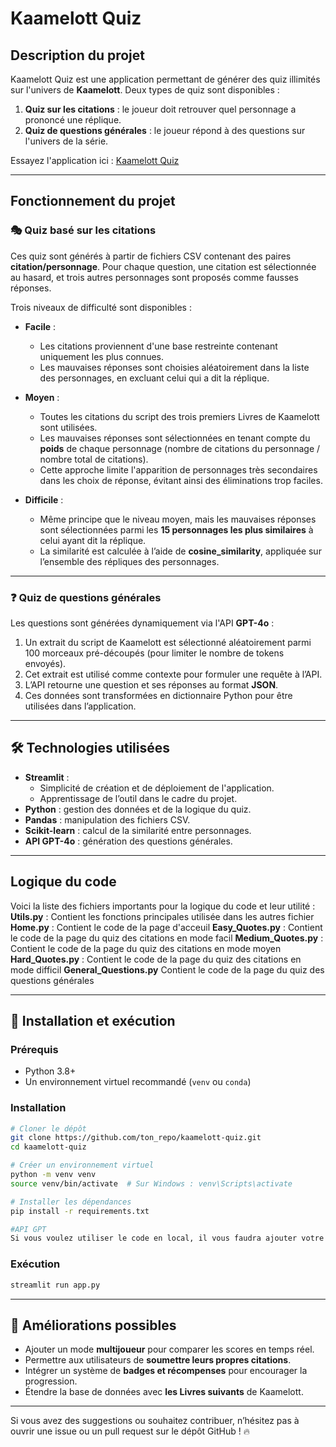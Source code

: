 # Kaamelott Quiz

## Description du projet

Kaamelott Quiz est une application permettant de générer des quiz illimités sur l'univers de **Kaamelott**. Deux types de quiz sont disponibles :

1. **Quiz sur les citations** : le joueur doit retrouver quel personnage a prononcé une réplique.
2. **Quiz de questions générales** : le joueur répond à des questions sur l'univers de la série.

Essayez l'application ici : [Kaamelott Quiz](https://kaamelott-quiz.streamlit.app/)

---

## Fonctionnement du projet

### 🎭 Quiz basé sur les citations

Ces quiz sont générés à partir de fichiers CSV contenant des paires **citation/personnage**. Pour chaque question, une citation est sélectionnée au hasard, et trois autres personnages sont proposés comme fausses réponses.

Trois niveaux de difficulté sont disponibles :

- **Facile** :
  - Les citations proviennent d'une base restreinte contenant uniquement les plus connues.
  - Les mauvaises réponses sont choisies aléatoirement dans la liste des personnages, en excluant celui qui a dit la réplique.

- **Moyen** :
  - Toutes les citations du script des trois premiers Livres de Kaamelott sont utilisées.
  - Les mauvaises réponses sont sélectionnées en tenant compte du **poids** de chaque personnage (nombre de citations du personnage / nombre total de citations).
  - Cette approche limite l'apparition de personnages très secondaires dans les choix de réponse, évitant ainsi des éliminations trop faciles.

- **Difficile** :
  - Même principe que le niveau moyen, mais les mauvaises réponses sont sélectionnées parmi les **15 personnages les plus similaires** à celui ayant dit la réplique.
  - La similarité est calculée à l’aide de **cosine_similarity**, appliquée sur l’ensemble des répliques des personnages.

---

### ❓ Quiz de questions générales

Les questions sont générées dynamiquement via l'API **GPT-4o** :

1. Un extrait du script de Kaamelott est sélectionné aléatoirement parmi 100 morceaux pré-découpés (pour limiter le nombre de tokens envoyés).
2. Cet extrait est utilisé comme contexte pour formuler une requête à l’API.
3. L’API retourne une question et ses réponses au format **JSON**.
4. Ces données sont transformées en dictionnaire Python pour être utilisées dans l’application.

---

## 🛠 Technologies utilisées

- **Streamlit** :
  - Simplicité de création et de déploiement de l'application.
  - Apprentissage de l’outil dans le cadre du projet.
- **Python** : gestion des données et de la logique du quiz.
- **Pandas** : manipulation des fichiers CSV.
- **Scikit-learn** : calcul de la similarité entre personnages.
- **API GPT-4o** : génération des questions générales.

---

## Logique du code 

Voici la liste des fichiers importants pour la logique du code et leur utilité :
**Utils.py** : Contient les fonctions principales utilisée dans les autres fichier
**Home.py** : Contient le code de la page d'acceuil
**Easy_Quotes.py** : Contient le code de la page du quiz des citations en mode facil
**Medium_Quotes.py** : Contient le code de la page du quiz des citations en mode moyen
**Hard_Quotes.py** : Contient le code de la page du quiz des citations en mode difficil
**General_Questions.py** Contient le code de la page du quiz des questions générales

---
## 🚀 Installation et exécution

### Prérequis
- Python 3.8+
- Un environnement virtuel recommandé (`venv` ou `conda`)

### Installation
```bash
# Cloner le dépôt
git clone https://github.com/ton_repo/kaamelott-quiz.git
cd kaamelott-quiz

# Créer un environnement virtuel
python -m venv venv
source venv/bin/activate  # Sur Windows : venv\Scripts\activate

# Installer les dépendances
pip install -r requirements.txt

#API GPT
Si vous voulez utiliser le code en local, il vous faudra ajouter votre clé API de GPT-4o dans une variable d'environnement nommé "KAAMELOTT_API"
```

### Exécution
```bash
streamlit run app.py
```

---

## 📌 Améliorations possibles

- Ajouter un mode **multijoueur** pour comparer les scores en temps réel.
- Permettre aux utilisateurs de **soumettre leurs propres citations**.
- Intégrer un système de **badges et récompenses** pour encourager la progression.
- Étendre la base de données avec **les Livres suivants** de Kaamelott.

---

Si vous avez des suggestions ou souhaitez contribuer, n’hésitez pas à ouvrir une issue ou un pull request sur le dépôt GitHub ! 🔥

